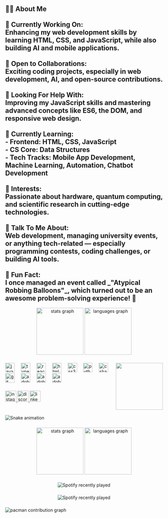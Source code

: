 <br clear="both">
<h2 align="left">👨‍💻 About Me<br><br>🚀 Currently Working On:  <br>Enhancing my web development skills by learning HTML, CSS, and JavaScript, while also building AI and mobile applications.<br><br>🤝 Open to Collaborations:  <br>Exciting coding projects, especially in web development, AI, and open-source contributions.<br><br>🧠 Looking For Help With:  <br>Improving my JavaScript skills and mastering advanced concepts like ES6, the DOM, and responsive web design.<br><br>🌱 Currently Learning:  <br>- Frontend: HTML, CSS, JavaScript  <br>- CS Core: Data Structures  <br>- Tech Tracks: Mobile App Development, Machine Learning, Automation, Chatbot Development<br><br>🔬 Interests:  <br>Passionate about hardware, quantum computing, and scientific research in cutting-edge technologies.<br><br>💬 Talk To Me About:  <br>Web development, managing university events, or anything tech-related — especially programming contests, coding challenges, or building AI tools.<br><br>🎉 Fun Fact:  <br>I once managed an event called _"Atypical Robbing Balloons"_, which turned out to be an awesome problem-solving experience! 🧩</h2>

<div align="center">
  <img src="https://github-readme-stats.vercel.app/api?username=AHMJ2005&hide_title=false&hide_rank=false&show_icons=true&include_all_commits=true&count_private=true&disable_animations=false&theme=dracula&locale=en&hide_border=false" height="150" alt="stats graph"  />
  <img src="https://github-readme-stats.vercel.app/api/top-langs?username=AHMJ2005&locale=en&hide_title=false&layout=compact&card_width=320&langs_count=5&theme=dracula&hide_border=false" height="150" alt="languages graph"  />
</div>

###

<img align="right" height="150" src="https://media.giphy.com/media/v1.Y2lkPTc5MGI3NjExdnFkd3cyd2JuaTZ3Zm82MzBnejlwb21laHJ0OG02OHU4MXpueXF0NiZlcD12MV9naWZzX3NlYXJjaCZjdD1n/TdoiN7rZuGDJPs2rAS/giphy.gif"  />

###

<div align="left">
  <img src="https://cdn.jsdelivr.net/gh/devicons/devicon/icons/javascript/javascript-original.svg" height="30" alt="javascript logo"  />
  <img width="12" />
  <img src="https://cdn.jsdelivr.net/gh/devicons/devicon/icons/typescript/typescript-original.svg" height="30" alt="typescript logo"  />
  <img width="12" />
  <img src="https://cdn.jsdelivr.net/gh/devicons/devicon/icons/react/react-original.svg" height="30" alt="react logo"  />
  <img width="12" />
  <img src="https://cdn.jsdelivr.net/gh/devicons/devicon/icons/html5/html5-original.svg" height="30" alt="html5 logo"  />
  <img width="12" />
  <img src="https://cdn.jsdelivr.net/gh/devicons/devicon/icons/css3/css3-original.svg" height="30" alt="css3 logo"  />
  <img width="12" />
  <img src="https://cdn.jsdelivr.net/gh/devicons/devicon/icons/python/python-original.svg" height="30" alt="python logo"  />
  <img width="12" />
  <img src="https://cdn.jsdelivr.net/gh/devicons/devicon/icons/csharp/csharp-original.svg" height="30" alt="csharp logo"  />
  <img width="12" />
  <img src="https://cdn.jsdelivr.net/gh/devicons/devicon/icons/git/git-original.svg" height="30" alt="git logo"  />
  <img width="12" />
  <img src="https://skillicons.dev/icons?i=ai" height="30" alt="adobeillustrator logo"  />
  <img width="12" />
  <img src="https://skillicons.dev/icons?i=ps" height="30" alt="adobephotoshop logo"  />
  <img width="12" />
  <img src="https://skillicons.dev/icons?i=pr" height="30" alt="adobepremierepro logo"  />
</div>

###

<div align="left">
  <a href="https://www.instagram.com/a7mad_riyad/" target="_blank">
    <img src="https://img.shields.io/static/v1?message=a7mad_riyad&logo=instagram&label=&color=E4405F&logoColor=white&labelColor=&style=for-the-badge" height="35" alt="instagram logo"  />
  </a>
  <a href="1146898452224155678" target="_blank">
    <img src="https://img.shields.io/static/v1?message=ahmad08389&logo=discord&label=&color=7289DA&logoColor=white&labelColor=&style=for-the-badge" height="35" alt="discord logo"  />
  </a>
  <a href="https://www.linkedin.com/in/ahmadabujwefell?utm_source=share&utm_campaign=share_via&utm_content=profile&utm_medium=android_app " target="_blank">
    <img src="https://img.shields.io/static/v1?message=LinkedIn&logo=linkedin&label=&color=0077B5&logoColor=white&labelColor=&style=for-the-badge" height="35" alt="linkedin logo"  />
  </a>
</div>

###

<br clear="both">

<img src="https://raw.githubusercontent.com/AHMJ2005/AHMJ2005/output/snake.svg" alt="Snake animation" />

###

<div align="center">
  <img src="https://github-readme-stats.vercel.app/api?username=AHMJ2005&hide_title=false&hide_rank=false&show_icons=true&include_all_commits=true&count_private=true&disable_animations=false&theme=gruvbox_light&locale=en&hide_border=false&order=1" height="150" alt="stats graph"  />
  <img src="https://github-readme-stats.vercel.app/api/top-langs?username=AHMJ2005&locale=en&hide_title=false&layout=compact&card_width=320&langs_count=5&theme=dracula&hide_border=false&order=2" height="150" alt="languages graph"  />
</div>

###

<div align="center">
  <img src="https://spotify-recently-played-readme.vercel.app/api?count=5" alt="Spotify recently played"  />
</div>

###

<div align="center">
  <img src="https://spotify-recently-played-readme.vercel.app/api?count=5" alt="Spotify recently played"  />
</div>

###

<picture>
  <source media="(prefers-color-scheme: dark)" srcset="https://raw.githubusercontent.com/AHMJ2005/AHMJ2005/output/pacman-contribution-graph-dark.svg">
  <source media="(prefers-color-scheme: light)" srcset="https://raw.githubusercontent.com/AHMJ2005/AHMJ2005/output/pacman-contribution-graph.svg">
  <img alt="pacman contribution graph" src="https://raw.githubusercontent.com/AHMJ2005/AHMJ2005/output/pacman-contribution-graph.svg">
</picture>

###
